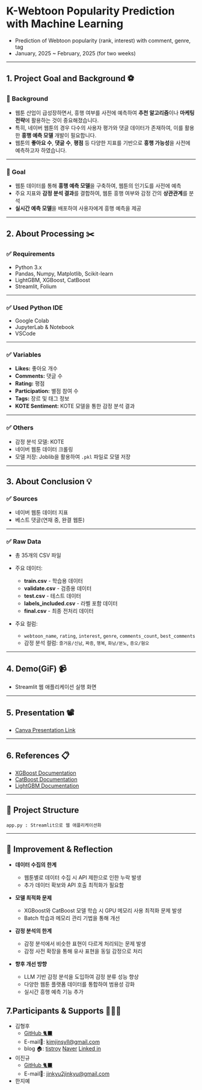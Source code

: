 # K-Webtoon Popularity Prediction with Machine Learning

* Prediction of Webtoon popularity (rank, interest) with comment, genre, tag
* January, 2025 \~ February, 2025 (for two weeks)

---

## 1. **Project Goal and Background** ⚽

### 🚀 **Background**

* 웹툰 산업이 급성장하면서, 흥행 여부를 사전에 예측하여 **추천 알고리즘**이나 **마케팅 전략**에 활용하는 것이 중요해졌습니다.
* 특히, 네이버 웹툰의 경우 다수의 사용자 평가와 댓글 데이터가 존재하여, 이를 활용한 **흥행 예측 모델** 개발이 필요합니다.
* 웹툰의 **좋아요 수**, **댓글 수**, **평점** 등 다양한 지표를 기반으로 **흥행 가능성**을 사전에 예측하고자 하였습니다.

---

### 🎯 **Goal**

* 웹툰 데이터를 통해 **흥행 예측 모델**을 구축하여, 웹툰의 인기도를 사전에 예측
* 주요 지표와 **감정 분석 결과**를 결합하여, 웹툰 흥행 여부와 감정 간의 **상관관계**를 분석
* **실시간 예측 모델**을 배포하여 사용자에게 흥행 예측을 제공

---

## 2. **About Processing** ✂️

### ✅ **Requirements**

* Python 3.x
* Pandas, Numpy, Matplotlib, Scikit-learn
* LightGBM, XGBoost, CatBoost
* Streamlit, Folium

---

### ✅ **Used Python IDE**

* Google Colab
* JupyterLab & Notebook
* VSCode

---

### ✅ **Variables**

* **Likes:** 좋아요 개수
* **Comments:** 댓글 수
* **Rating:** 평점
* **Participation:** 별점 참여 수
* **Tags:** 장르 및 태그 정보
* **KOTE Sentiment:** KOTE 모델을 통한 감정 분석 결과

---

### ✅ **Others**

* 감정 분석 모델: KOTE
* 네이버 웹툰 데이터 크롤링
* 모델 저장: Joblib을 활용하여 `.pkl` 파일로 모델 저장

---

## 3. **About Conclusion** 💡

### ✅ **Sources**

* 네이버 웹툰 데이터 지표
* 베스트 댓글(연재 중, 완결 웹툰)

---

### ✅ **Raw Data**

* 총 35개의 CSV 파일
* 주요 데이터:

  * **train.csv** - 학습용 데이터
  * **validate.csv** - 검증용 데이터
  * **test.csv** - 테스트 데이터
  * **labels\_included.csv** - 라벨 포함 데이터
  * **final.csv** - 최종 전처리 데이터
* 주요 컬럼:

  * `webtoon_name`, `rating`, `interest`, `genre`, `comments_count`, `best_comments`
  * 감정 분석 컬럼: `즐거움/신남`, `짜증`, `행복`, `화남/분노`, `증오/혐오`

---

## 4. **Demo(GiF)** 📹

* Streamlit 웹 애플리케이션 실행 화면

---

## 5. **Presentation** 📽️

* [Canva Presentation Link](https://www.canva.com)

---

## 6. **References** 📋

* [XGBoost Documentation](https://xgboost.readthedocs.io/en/stable/)
* [CatBoost Documentation](https://catboost.ai/en/docs/)
* [LightGBM Documentation](https://lightgbm.readthedocs.io/en/latest/)

---

## 📌 **Project Structure**

```
app.py : Streamlit으로 웹 애플리케이션화
```

---

## 📌 **Improvement & Reflection**

* **데이터 수집의 한계**

  * 웹툰별로 데이터 수집 시 API 제한으로 인한 누락 발생
  * 추가 데이터 확보와 API 호출 최적화가 필요함

* **모델 최적화 문제**

  * XGBoost와 CatBoost 모델 학습 시 GPU 메모리 사용 최적화 문제 발생
  * Batch 학습과 메모리 관리 기법을 통해 개선

* **감정 분석의 한계**

  * 감정 분석에서 비슷한 표현이 다르게 처리되는 문제 발생
  * 감정 사전 확장을 통해 유사 표현을 동일 감정으로 처리

* **향후 개선 방향**

  * LLM 기반 감정 분석을 도입하여 감정 분류 성능 향상
  * 다양한 웹툰 플랫폼 데이터를 통합하여 범용성 강화
  * 실시간 흥행 예측 기능 추가


## 7.Participants & Supports 🧑‍🤝‍🧑
- 김형후
  -  [GitHub 🐈‍⬛](https://github.com/Shaerrr)
  - E-mail📧: kimjinsyll@gmail.com
  - blog 🏠: [tistroy](https://huhulog.tistory.com/ "티스토리 블로그") [Naver](https://blog.naver.com/dcfjk1234 "네이버 블로그") [Linked in](https://www.linkedin.com/in/%ED%98%95%ED%9B%84-%EA%B9%80-905659337/)
- 이진규 
  -  [GitHub 🐈‍⬛](https://github.com/OnyX0000)
  - E-mail📧: jinkyu2jinkyu@gmail.com
- 한지예
